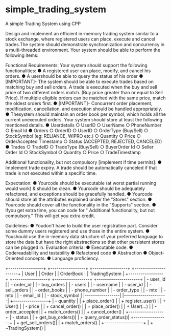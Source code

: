 # simple_trading_system
A simple Trading System using CPP

Design and implement an efficient in-memory trading system similar to a stock exchange, where registered users can place, execute and cancel trades.The system should demonstrate synchronization and concurrency in a multi-threaded environment.
Your system should be able to perform the following items:

Functional Requirements:
Your system should support the following functionalities:
 ● A registered user can place, modify, and cancel his orders.
 ● A usershould be able to query the status of his order
 ● [IMPORTANT]- The system should be able to execute trades based on matching buy and sell orders. A trade is executed when the buy and sell price of two different orders match. (Buy price greater than or equal to Sell Price). If multiple eligible orders can be matched with the same price, match the oldest orders first.
 ● [IMPORTANT]- Concurrent order placement, modification, cancellation, and execution should be handled appropriately.
 ● Thesystem should maintain an order book per symbol, which holds all the current unexecuted orders.
Your system should store at least the following mentioned details.
 ● Userdetails
 ○ UserID
 ○ UserName
 ○ PhoneNumber
 ○ Email Id
 ● Orders
 ○ OrderID
 ○ UserID
 ○ OrderType (Buy/Sell)
 ○ StockSymbol (eg: RELIANCE, WIPRO etc.)
 ○ Quantity
 ○ Price
 ○ OrderAccepted Timestamp
 ○ Status (ACCEPTED, REJECTED, CANCELED)
 ● Trades
 ○ TradeID
 ○ TradeType (Buy/Sell)
 ○ BuyerOrder Id
 ○ Seller Order Id
○ StockSymbol
 ○ Quantity
 ○ Price
 ○ TradeTimestamp
 
Additional functionality, but not compulsory [implement if time permits]: 
● Implement trade expiry. A trade should be automatically canceled if that trade is not executed within a specific time.

Expectation:
 ● Yourcode should be executable (at worst partial running would work) & should be clean.
 ● Yourcode should be adequately refactored, and exceptions should be gracefully handled.
 ● Yourcode should store all the attributes explained under the "Stores" section.
 ● Yourcode should cover all the functionality in the "Supports" section.
 ● Ifyou get extra time, you can code for " Additional functionality, but not compulsory." This will get you extra credit.
 
Guidelines:
 ● Youdon't have to build the user registration part. Consider some dummy users registered and use those in the entire system.
 ● Youshould use the in-memory data structure of your preferred language to store the data but have the right abstractions so that other persistent stores can be plugged in.
Evaluation criteria:
 ● Executable code.
 ● Codereadability and testability
 ● Refactored code
 ● Abstraction
 ● Object-Oriented concepts.
 ● Language proficiency.

+-----------------+       +-----------------+       +-----------------+       +---------------------+
|     User        |       |     Order       |       |   OrderBook     |       |   TradingSystem     |
+-----------------+       +-----------------+       +-----------------+       +---------------------+
| - user_id       |       | - order_id      |       | - buy_orders    |       | - users             |
| - username      |       | - user_id       |       | - sell_orders   |       | - order_books       |
| - phone_number  |       | - order_type    |       | - mtx           |       | - mtx               |
| - email_id      |       | - stock_symbol  |       |-----------------|       |---------------------|
+-----------------+       | - quantity      |       | + place_order()  |       | + register_user()   |
| + User()        |       | - price         |       | + cancel_order() |       | + place_order()     |
| + User(...)     |       | - order_accepted|       | + match_orders() |       | + cancel_order()    |
+-----------------+       | - status        |       | + get_buy_orders()|      | + query_order_status()|
                         +-----------------+       | + get_sell_orders()|      | + match_orders()    |
                                                   +-------------------+       | + ~TradingSystem()   |

